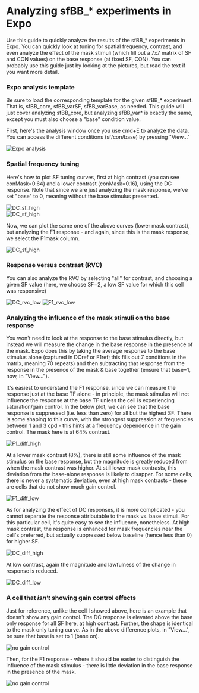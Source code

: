 # Analyzing sfBB_* experiments in Expo
Use this guide to quickly analyze the results of the sfBB_* experiments in Expo. You can quickly look at tuning for spatial frequency, contrast, and even analyze
the effect of the mask stimuli (which fill out a 7x7 matrix of SF and CON values) on the base response (at fixed SF, CON).
You can probably use this guide just by looking at the pictures, but read the text if you want more detail.

### Expo analysis template
Be sure to load the corresponding template for the given sfBB_* experiment. That is, sfBB_core, sfBB_varSF, sfBB_varBase, as needed. 
This guide will just cover analyzing sfBB_core, but analyzing sfBB_var* is exactly the same, except you must also choose a "base" condition value.  

First, here's the analysis window once you use cmd+E to analyze the data. You can access the different conditions (sf/con/base) by pressing "View..."

![Expo analysis](Reports/expoGuide_m685/intro.png) 

### Spatial frequency tuning

Here's how to plot SF tuning curves, first at high contrast (you can see conMask=0.64) and a lower contrast (conMask=0.16), using the DC response.
Note that since we are just analyzing the mask response, we've set "base" to 0, meaning without the base stimulus presented.

![DC_sf_high](Reports/expoGuide_m685/dc_mask_hiCon.png)  
![DC_sf_high](Reports/expoGuide_m685/dc_mask_loCon.png)

Now, we can plot the same one of the above curves (lower mask contrast), but analyzing the F1 response - and again, since this is the mask response, we select the F1mask column.

![DC_sf_high](Reports/expoGuide_m685/f1_mask_loCon.png)

### Response versus contrast (RVC)

You can also analyze the RVC by selecting "all" for contrast, and choosing a given SF value (here, we choose SF=2, a low SF value for which this cell was responsive)

![DC_rvc_low](Reports/expoGuide_m685/dc_rvc_lowSf.png)
![F1_rvc_low](Reports/expoGuide_m685/f1_rvc_lowSf.png)

### Analyzing the influence of the mask stimuli on the base response

You won't need to look at the response to the base stimulus directly, but instead we will measure the change in the base response in the presence of the mask.
Expo does this by taking the average response to the base stimulus alone (captured in DCref or F1ref; this fills out 7 conditions in the matrix, meaning 70 repeats) and
then subtracting that response from the response in the presence of the mask & base together (ensure that base=1, now, in "View...").

It's easiest to understand the F1 response, since we can measure the response just at the base TF alone - in principle, the mask stimulus will not influence the response
at the base TF unless the cell is experiencing saturation/gain control. In the below plot, we can see that the base response is suppressed (i.e. less than zero) for all but the
highest SF. There is some shaping to this curve, with the strongest suppression at frequencies between 1 and 3 cpd - this hints at a frequency 
dependence in the gain control. The mask here is at 64% contrast.

![F1_diff_high](Reports/expoGuide_m685/f1_diff_hiCon.png)

At a lower mask contrast (8%), there is still some influence of the mask stimulus on the base response, but the magnitude is greatly reduced from when the mask contrast was higher.
At still lower mask contrasts, this deviation from the base-alone response is likely to disapper. For some cells, there is never a systematic deviation, even at high
mask contrasts - these are cells that do not show much gain control.

![F1_diff_low](Reports/expoGuide_m685/f1_diff_loCon.png)

As for analyzing the effect of DC responses, it is more complicated - you cannot separate the response attributable to the mask vs. base stimuli. For this particular cell,
it's quite easy to see the influence, nonetheless. At high mask contrast, the response is enhanced for mask frequencies near the cell's preferred, but actually suppressed below 
baseline (hence less than 0) for higher SF. 

![DC_diff_high](Reports/expoGuide_m685/dc_diff_hiCon.png)

At low contrast, again the magnitude and lawfulness of the change in response is reduced.

![DC_diff_low](Reports/expoGuide_m685/dc_diff_loCon.png)

### A cell that _isn't_ showing gain control effects
Just for reference, unlike the cell I showed above, here is an example that doesn't show any gain control.
The DC response is elevated above the base only response for all SF here, at high contrast. Further, the shape is identical to the mask only tuning curve.
As in the above difference plots, in "View...", be sure that base is set to 1 (base on).

![no gain control](Reports/expoGuide_m685/noGC_dc_a.png)

Then, for the F1 response - where it should be easier to distinguish the influence of the mask stimulus - there is little deviation in the base response
in the presence of the mask.

![no gain control](Reports/expoGuide_m685/noGC_f1_a.png)

